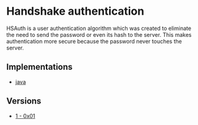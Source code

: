 # Handshake authentication

HSAuth is a user authentication algorithm which was created to eliminate the need to send the password or even its hash to the server.
This makes authentication more secure because the password never touches the server.

## Implementations

* [java](https://github.com/M3DZIK/java-hsauth)

## Versions

* [1 - 0x01](v1.md)
